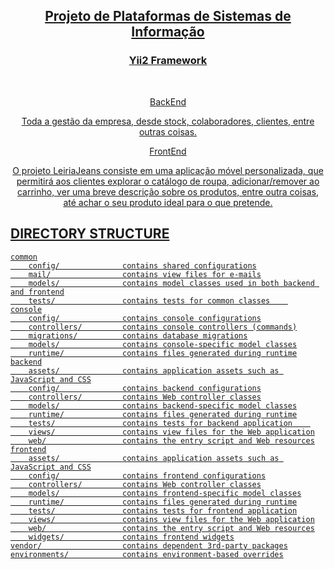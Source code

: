 <p align="center">
    <a href="https://github.com/ArturJesus22/leiriajeans-plataformas" target="_blank">        
</p>

<h2 align="center">Projeto de Plataformas de Sistemas de Informação</h2>
    <h3 align="center">Yii2 Framework</h3>
    <br>
    
<p align="center">BackEnd</p>
<p align="center"> Toda a gestão da empresa, desde stock, colaboradores, clientes, entre outras coisas. </p>

<p align="center">FrontEnd</p>
<p align="center">O projeto LeiriaJeans consiste em uma aplicação móvel personalizada, que permitirá aos clientes explorar o catálogo de roupa, 
adicionar/remover ao carrinho, ver uma breve descrição sobre os produtos, entre outra coisas, até achar o seu produto ideal para o que pretende. 
</p>



DIRECTORY STRUCTURE
-------------------

```
common
    config/              contains shared configurations
    mail/                contains view files for e-mails
    models/              contains model classes used in both backend and frontend
    tests/               contains tests for common classes    
console
    config/              contains console configurations
    controllers/         contains console controllers (commands)
    migrations/          contains database migrations
    models/              contains console-specific model classes
    runtime/             contains files generated during runtime
backend
    assets/              contains application assets such as JavaScript and CSS
    config/              contains backend configurations
    controllers/         contains Web controller classes
    models/              contains backend-specific model classes
    runtime/             contains files generated during runtime
    tests/               contains tests for backend application    
    views/               contains view files for the Web application
    web/                 contains the entry script and Web resources
frontend
    assets/              contains application assets such as JavaScript and CSS
    config/              contains frontend configurations
    controllers/         contains Web controller classes
    models/              contains frontend-specific model classes
    runtime/             contains files generated during runtime
    tests/               contains tests for frontend application
    views/               contains view files for the Web application
    web/                 contains the entry script and Web resources
    widgets/             contains frontend widgets
vendor/                  contains dependent 3rd-party packages
environments/            contains environment-based overrides
```
